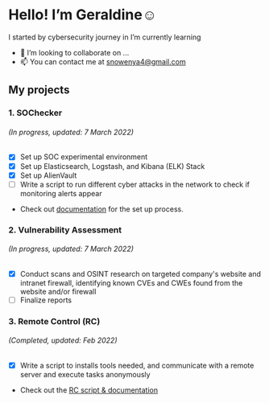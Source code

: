 # Hello! I’m Geraldine☺️

I started by cybersecurity journey in 
I’m currently learning 
- 💞️ I’m looking to collaborate on ...
- 📫 You can contact me at snowenya4@gmail.com
## My projects
### 1. SOChecker

###### (In progress, updated: 7 March 2022) <br />
- [x] Set up SOC experimental environment <br />
- [x] Set up Elasticsearch, Logstash, and Kibana (ELK) Stack <br />
- [x] Set up AlienVault <br />
- [ ] Write a script to run different cyber attacks in the network to check if monitoring alerts appear <br />
- Check out [documentation](https://github.com/snowenya/SOChecker) for the set up process.

### 2. Vulnerability Assessment
###### (In progress, updated: 7 March 2022) <br />
- [x] Conduct scans and OSINT research on targeted company's website and intranet firewall, identifying known CVEs and CWEs found from the website and/or firewall
- [ ] Finalize reports<br />

### 3. Remote Control (RC)
###### (Completed, updated: Feb 2022)
- [x] Write a script to installs tools needed, and communicate with a remote server and execute tasks anonymously
- Check out the [RC script & documentation](https://github.com/snowenya/Remote_Control)


